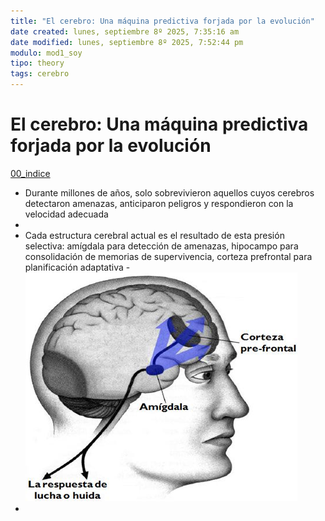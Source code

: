 ```yaml
---
title: "El cerebro: Una máquina predictiva forjada por la evolución"
date created: lunes, septiembre 8º 2025, 7:35:16 am
date modified: lunes, septiembre 8º 2025, 7:52:44 pm
modulo: mod1_soy
tipo: theory
tags: cerebro
---
```


# El cerebro: Una máquina predictiva forjada por la evolución
[00_indice](00_indice.md)

- Durante millones de años, solo sobrevivieron aquellos cuyos cerebros detectaron amenazas, anticiparon peligros y respondieron con la velocidad adecuada
- 
- Cada estructura cerebral actual es el resultado de esta presión selectiva: amígdala para detección de amenazas, hipocampo para consolidación de memorias de supervivencia, corteza prefrontal para planificación adaptativa
	-![](assets/Pasted%20image%2020250908201309.png)
- 

